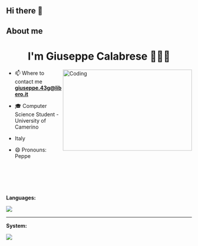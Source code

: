 ## Hi there 👋

## About me

<h1 align="center"> I'm Giuseppe Calabrese 🧑🏻‍💻 </h1>

<img align="right" alt="Coding" width="350" height="220" src="https://c.tenor.com/nyIWjHeM-GAAAAAC/smadging-speech-bubble-speech-bubble.gif">

<div>

 - 📫 Where to contact me **giuseppe.43g@libero.it**

 - 🎓 Computer Science Student - University of Camerino

 - Italy 
 
 - 😄 Pronouns: Peppe

</div>

<br><b><br><br><br>

<p font-size:500px;> <b> Languages​:  </b> </p>

<p align="left">
  <a href="https://skillicons.dev">
    <img src="https://skillicons.dev/icons?i=cpp,html,css,java,js,php,r,haskell" />
  </a>
</p>

<hr>

<p font-size:80px;> <b> System:  </b> </p>

<p font-size:60px;>
  <a href="https://skillicons.dev">
    <img src="https://skillicons.dev/icons?i=mysql,gradle" />
  </a>
</p>

